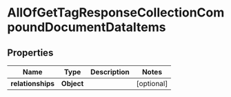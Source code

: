 # AllOfGetTagResponseCollectionCompoundDocumentDataItems

## Properties
Name | Type | Description | Notes
------------ | ------------- | ------------- | -------------
**relationships** | **Object** |  |  [optional]
